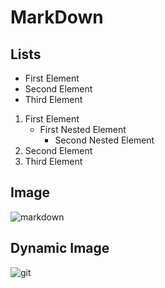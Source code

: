 # MarkDown

## Lists
+ First Element
+ Second Element
+ Third Element

1. First Element
   - First Nested Element
      - Second Nested Element
2. Second Element
3. Third Element

## Image
![markdown](https://i.vimeocdn.com/video/432547040-54ee20f92eacbf809b266dd97a77af4999b3234d4c1b72ace8313a0e22bfad8b-d_640 "markdown")

## Dynamic Image
![git](https://media.giphy.com/media/kH6CqYiquZawmU1HI6/giphy.gif "git")